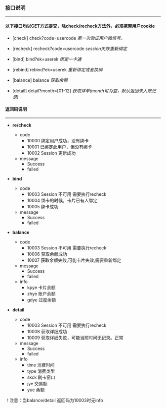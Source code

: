 ### 接口说明

--------------

#### 以下接口均以GET方式提交，除check/recheck方法外，必须携带用户cookie

* [check] check?code=usercode *第一次验证用户微信号。*

* [recheck] recheck?code=usercode *session失效重新绑定*

* [bind] bind?ek=userek *绑定一卡通*

* [rebind] rebind?ek=userek *重新绑定或者换绑*

* [balance] balance *获取余额*

* [detail] detail?month=[01-12] *获取详单(month可为空，默认返回未入账记录)*

#### 返回码说明
---------------------
* **re/check**
    * code
        * 10000 绑定用户成功，没有绑卡
        * 10001 已绑定此用户，但没有绑卡
        * 10002 Session 更新成功
    * message
        * Success
        * failed
* **bind**
    * code
        * 10003 Session 不可用 需要执行recheck
        * 10004 绑卡的时候，卡片已有人绑定
        * 10005 绑卡成功
    * message
        * Success
        * failed

* **balance**
    * code
        * 10003 Session 不可用 需要执行recheck
        * 10006 获取余额成功
        * 10007 获取余额失败,可能卡片失效,需要重新绑定
    * message
        * Success
        * failed
    * info
        * kpye 卡片余额
        * zhye 账户余额
        * gdye 过度余额
* **detail**
    * code
        * 10003 Session 不可用 需要执行recheck
        * 10008 获取详细成功
        * 10009 获取详细失败，可能当前时间无记录。正常
    * message
        * Success
        * failed
    * info
        * time 消费时间
        * type 消费类型
        * skck 刷卡窗口
        * jye 交易额
        * yue 余额

！注意：当balance/detail 返回码为10003时无info

